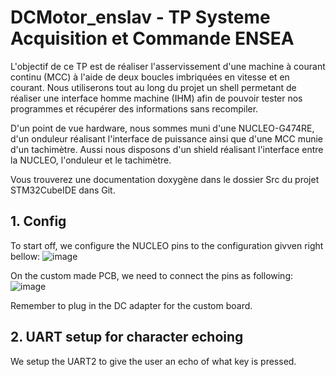 # DCMotor_enslav - TP Systeme Acquisition et Commande ENSEA

L'objectif de ce TP est de réaliser l'asservissement d'une machine à courant continu (MCC) à l'aide de deux boucles imbriquées en vitesse et en courant.
Nous utiliserons tout au long du projet un shell permetant de réaliser une interface homme machine (IHM) afin de pouvoir tester nos programmes et récupérer des informations sans recompiler.

D'un point de vue hardware, nous sommes muni d'une NUCLEO-G474RE, d'un onduleur réalisant l'interface de puissance ainsi que d'une MCC munie d'un tachimètre. Aussi nous disposons d'un shield réalisant l'interface entre la NUCLEO, l'onduleur et le tachimètre.

Vous trouverez une documentation doxygène dans le dossier Src du projet STM32CubeIDE dans Git.



## 1. Config 
To start off, we configure the NUCLEO pins to the configuration givven right bellow:
![image](https://user-images.githubusercontent.com/113909661/195544779-ca40b81b-0b3d-45dd-8a04-904a3a217c6b.png)

On the custom made PCB, we need to connect the pins as following:
![image](https://user-images.githubusercontent.com/113909661/205322873-f4ddeada-e1db-4ac6-acd8-8282e608288a.png)

Remember to plug in the DC adapter for the custom board. 

## 2. UART setup for character echoing

We setup the UART2 to give the user an echo of what key is pressed.



